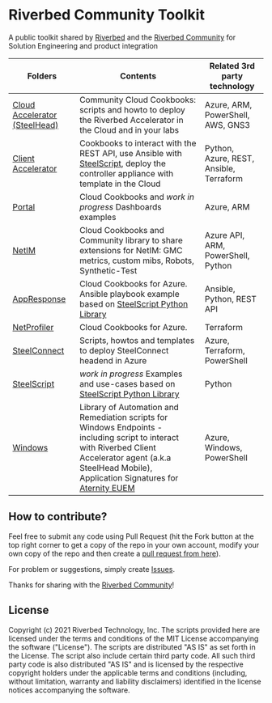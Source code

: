 # Riverbed Community Toolkit

A public toolkit shared by [Riverbed](https://www.riverbed.com) and the [Riverbed Community](https://community.riverbed.com) for Solution Engineering and product integration

| Folders | Contents | Related 3rd party technology |
| --- | --- | --- |
| [Cloud Accelerator (SteelHead)](/SteelHead) | Community Cloud Cookbooks: scripts and howto to deploy the Riverbed Accelerator in the Cloud and in your labs | Azure, ARM, PowerShell, AWS, GNS3 |
| [Client Accelerator](/Client%20Accelerator) | Cookbooks to interact with the REST API, use Ansible with [SteelScript](https://github.com/riverbed/steelscript), deploy the controller appliance with template in the Cloud | Python, Azure, REST, Ansible, Terraform |
| [Portal](/Portal/Azure-Cloud-Cookbooks/101-portal-simple-demo) | Cloud Cookbooks and *work in progress* Dashboards examples | Azure, ARM |
| [NetIM](/NetIM) | Cloud Cookbooks and Community library to share extensions for NetIM: GMC metrics, custom mibs, Robots, Synthetic-Test | Azure API, ARM, PowerShell, Python |
| [AppResponse](/AppResponse) | Cloud Cookbooks for Azure. Ansible playbook example based on [SteelScript Python Library](https://github.com/riverbed/steelscript)| Ansible, Python, REST API |
| [NetProfiler](/NetProfiler) | Cloud Cookbooks for Azure. | Terraform |
| [SteelConnect](/SteelConnect) | Scripts, howtos and templates to deploy SteelConnect headend in Azure | Azure, Terraform, PowerShell |
| [SteelScript](#) | *work in progress* Examples and use-cases based on [SteelScript Python Library](https://github.com/riverbed/steelscript) | Python |
| [Windows](/Aternity) | Library of Automation and Remediation scripts for Windows Endpoints - including script to interact with Riverbed Client Accelerator agent (a.k.a SteelHead Mobile), Application Signatures for [Aternity EUEM](https://www.aternity.com/) | Azure, Windows, PowerShell |


## How to contribute?

Feel free to submit any code using Pull Request (hit the Fork button at the top right corner to get a copy of the repo in your own account, modify your own copy of the repo and then create a [pull request from here](https://github.com/riverbed/Riverbed-Community-Toolkit/pulls)). 

For problem or suggestions, simply create [Issues](https://github.com/riverbed/Riverbed-Community-Toolkit/issues).

Thanks for sharing with the [Riverbed Community](https://community.riverbed.com)!

## License

Copyright (c) 2021 Riverbed Technology, Inc.
The scripts provided here are licensed under the terms and conditions of the MIT License accompanying the software ("License"). The scripts are distributed "AS IS" as set forth in the License. The script also include certain third party code. All such third party code is also distributed "AS IS" and is licensed by the respective copyright holders under the applicable terms and conditions (including, without limitation, warranty and liability disclaimers) identified in the license notices accompanying the software.
